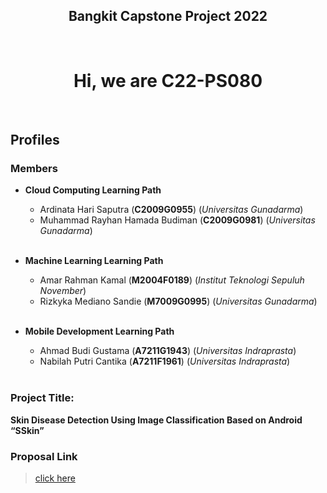 <h2 align="center">Bangkit Capstone Project 2022</h2>
<br />
<h1 align="center">Hi, we are C22-PS080</h1>

<br />

## **Profiles**

### Members

- **Cloud Computing Learning Path**

  - Ardinata Hari Saputra (**C2009G0955**) (_Universitas Gunadarma_)
  - Muhammad Rayhan Hamada Budiman (**C2009G0981**) (_Universitas Gunadarma_)
    <br />
    <br />

- **Machine Learning Learning Path**

  - Amar Rahman Kamal (**M2004F0189**) (_Institut Teknologi Sepuluh November_)
  - Rizkyka Mediano Sandie (**M7009G0995**) (_Universitas Gunadarma_)
    <br />
    <br />

- **Mobile Development Learning Path**

  - Ahmad Budi Gustama (**A7211G1943**) (_Universitas Indraprasta_)
  - Nabilah Putri Cantika (**A7211F1961**) (_Universitas Indraprasta_)
    <br />
    <br />

### Project Title:

**Skin Disease Detection Using Image Classification Based on Android “SSkin”**

### Proposal Link

> [click here](https://docs.google.com/document/d/1HenIqoP5-g7DLbogeNNVU4GM7mitQjOYjeaPgTbd3UI/edit?usp=sharing)
